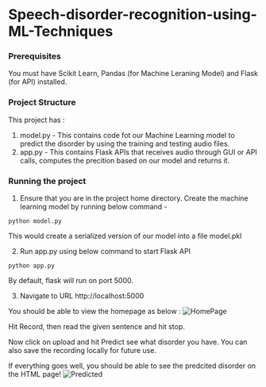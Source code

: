 # Speech-disorder-recognition-using-ML-Techniques

### Prerequisites
You must have Scikit Learn, Pandas (for Machine Leraning Model) and Flask (for API) installed.

### Project Structure
This project has :
1. model.py - This contains code fot our Machine Learning model to predict the disorder by using the training and testing audio files.
2. app.py - This contains Flask APIs that receives audio through GUI or API calls, computes the precition based on our model and returns it.

### Running the project
1. Ensure that you are in the project home directory. Create the machine learning model by running below command -
```
python model.py
```
This would create a serialized version of our model into a file model.pkl

2. Run app.py using below command to start Flask API
```
python app.py
```
By default, flask will run on port 5000.

3. Navigate to URL http://localhost:5000

You should be able to view the homepage as below :
![HomePage](https://github.com/11swathi/speech-disorder-recognition-using-ML-Techniques/blob/main/HomePage.png)

Hit Record, then read the given sentence and hit stop.

Now click on upload and hit Predict see what disorder you have. You can also save the recording locally for future use.

If everything goes well, you should  be able to see the predcited disorder on the HTML page!
![Predicted](https://github.com/11swathi/speech-disorder-recognition-using-ML-Techniques/blob/main/MianPage.png)


